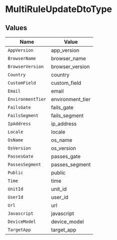# MultiRuleUpdateDtoType


## Values

| Name              | Value             |
| ----------------- | ----------------- |
| `AppVersion`      | app_version       |
| `BrowserName`     | browser_name      |
| `BrowserVersion`  | browser_version   |
| `Country`         | country           |
| `CustomField`     | custom_field      |
| `Email`           | email             |
| `EnvironmentTier` | environment_tier  |
| `FailsGate`       | fails_gate        |
| `FailsSegment`    | fails_segment     |
| `IpAddress`       | ip_address        |
| `Locale`          | locale            |
| `OsName`          | os_name           |
| `OsVersion`       | os_version        |
| `PassesGate`      | passes_gate       |
| `PassesSegment`   | passes_segment    |
| `Public`          | public            |
| `Time`            | time              |
| `UnitId`          | unit_id           |
| `UserId`          | user_id           |
| `Url`             | url               |
| `Javascript`      | javascript        |
| `DeviceModel`     | device_model      |
| `TargetApp`       | target_app        |